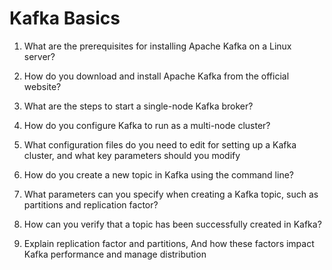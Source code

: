 # Kafka Basics

1. What are the prerequisites for installing Apache Kafka on a Linux server?

2. How do you download and install Apache Kafka from the official website?

3. What are the steps to start a single-node Kafka broker?

4. How do you configure Kafka to run as a multi-node cluster?

5. What configuration files do you need to edit for setting up a Kafka cluster, and what key 
parameters should you modify

6. How do you create a new topic in Kafka using the command line?

7. What parameters can you specify when creating a Kafka topic, such as partitions and 
replication factor?

8. How can you verify that a topic has been successfully created in Kafka?

9. Explain replication factor and partitions, And how these factors impact Kafka performance 
and manage distribution
